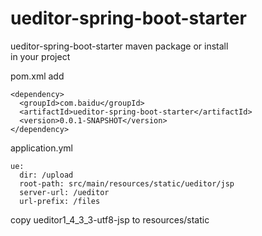 # ueditor-spring-boot-starter
ueditor-spring-boot-starter
maven package or install<br>
in your project

pom.xml add
```
<dependency>
  <groupId>com.baidu</groupId>
  <artifactId>ueditor-spring-boot-starter</artifactId>
  <version>0.0.1-SNAPSHOT</version>
</dependency>
```
application.yml
```
ue:
  dir: /upload
  root-path: src/main/resources/static/ueditor/jsp
  server-url: /ueditor
  url-prefix: /files
 ```
copy ueditor1_4_3_3-utf8-jsp to resources/static
